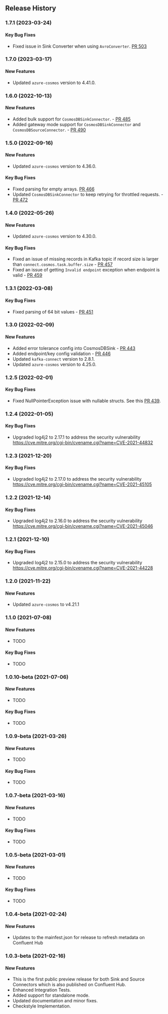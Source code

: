 ## Release History

### 1.7.1 (2023-03-24)
#### Key Bug Fixes
* Fixed issue in Sink Converter when using `AvroConverter`. [PR 503](https://github.com/microsoft/kafka-connect-cosmosdb/pull/503)

### 1.7.0 (2023-03-17)
#### New Features
* Updated `azure-cosmos` version to 4.41.0.

### 1.6.0 (2022-10-13)
#### New Features
* Added bulk support for `CosmosDBSinkConnector`. - [PR 485](https://github.com/microsoft/kafka-connect-cosmosdb/pull/485)
* Added gateway mode support for `CosmosDBSinkConnector` and `CosmosDBSourceConnector`. - [PR 490](https://github.com/microsoft/kafka-connect-cosmosdb/pull/490)

### 1.5.0 (2022-09-16)
#### New Features
* Updated `azure-cosmos` version to 4.36.0.

#### Key Bug Fixes
* Fixed parsing for empty arrays. [PR 466](https://github.com/microsoft/kafka-connect-cosmosdb/pull/466)
* Updated `CosmosDBSinkConnector` to keep retrying for throttled requests. - [PR 472](https://github.com/microsoft/kafka-connect-cosmosdb/pull/472)

### 1.4.0 (2022-05-26)
#### New Features
* Updated `azure-cosmos` version to 4.30.0.

#### Key Bug Fixes
* Fixed an issue of missing records in Kafka topic if record size is larger than `connect.cosmos.task.buffer.size` - [PR 457](https://github.com/microsoft/kafka-connect-cosmosdb/pull/457)
* Fixed an issue of getting `Invalid endpoint` exception when endpoint is valid - [PR 459](https://github.com/microsoft/kafka-connect-cosmosdb/pull/459)

### 1.3.1 (2022-03-08)
#### Key Bug Fixes
* Fixed parsing of 64 bit values - [PR 451](https://github.com/microsoft/kafka-connect-cosmosdb/pull/451)

### 1.3.0 (2022-02-09)
#### New Features
* Added error tolerance config into CosmosDBSink - [PR 443](https://github.com/microsoft/kafka-connect-cosmosdb/pull/443)
* Added endpoint/key config validation - [PR 446](https://github.com/microsoft/kafka-connect-cosmosdb/pull/446)
* Updated `kafka-connect` version to 2.8.1.
* Updated `azure-cosmos` version to 4.25.0.

### 1.2.5 (2022-02-01)
#### Key Bug Fixes
* Fixed NullPointerException issue with nullable structs. See this [PR 439](https://github.com/microsoft/kafka-connect-cosmosdb/pull/439).

### 1.2.4 (2022-01-05)
#### Key Bug Fixes
* Upgraded log4j2 to 2.17.1 to address the security vulnerability
  https://cve.mitre.org/cgi-bin/cvename.cgi?name=CVE-2021-44832

### 1.2.3 (2021-12-20)
#### Key Bug Fixes
* Upgraded log4j2 to 2.17.0 to address the security vulnerability
  https://cve.mitre.org/cgi-bin/cvename.cgi?name=CVE-2021-45105

### 1.2.2 (2021-12-14)
#### Key Bug Fixes
* Upgraded log4j2 to 2.16.0 to address the security vulnerability
  https://cve.mitre.org/cgi-bin/cvename.cgi?name=CVE-2021-45046

### 1.2.1 (2021-12-10)
#### Key Bug Fixes
* Upgraded log4j2 to 2.15.0 to address the security vulnerability
  https://cve.mitre.org/cgi-bin/cvename.cgi?name=CVE-2021-44228 

### 1.2.0 (2021-11-22)
#### New Features
* Updated `azure-cosmos` to v4.21.1

### 1.1.0 (2021-07-08)
#### New Features
* TODO
#### Key Bug Fixes
* TODO

### 1.0.10-beta (2021-07-06)
#### New Features
* TODO
#### Key Bug Fixes
* TODO


### 1.0.9-beta (2021-03-26)
#### New Features
* TODO
#### Key Bug Fixes
* TODO


### 1.0.7-beta (2021-03-16)
#### New Features
* TODO
#### Key Bug Fixes
* TODO


### 1.0.5-beta (2021-03-01)
#### New Features
* TODO
#### Key Bug Fixes
* TODO


### 1.0.4-beta (2021-02-24)
#### New Features
* Updates to the mainfest.json for release to refresh metadata on Confluent Hub


### 1.0.3-beta (2021-02-16)
#### New Features
* This is the first public preview release for both Sink and Source Connectors which is also published on Confluent Hub.
* Enhanced Integration Tests.
* Added support for standalone mode.
* Updated documentation and minor fixes.
* Checkstyle Implementation.
